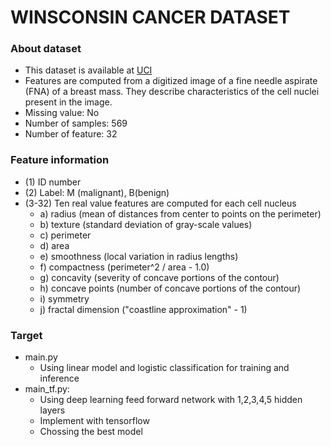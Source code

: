 # WINSCONSIN CANCER DATASET

### About dataset
- This dataset is available at [UCI](https://archive.ics.uci.edu/ml/datasets/Breast+Cancer+Wisconsin+(Diagnostic))
- Features are computed from a digitized image of a fine needle aspirate (FNA) of a breast mass. They describe characteristics of the cell nuclei present in the image.
- Missing value: No
- Number of samples: 569
- Number of feature: 32

### Feature information
- (1) ID number
- (2) Label: M (malignant), B(benign)
- (3-32) Ten real value features are computed for each cell nucleus
  - a) radius (mean of distances from center to points on the perimeter) 
  - b) texture (standard deviation of gray-scale values) 
  - c) perimeter 
  - d) area 
  - e) smoothness (local variation in radius lengths) 
  - f) compactness (perimeter^2 / area - 1.0) 
  - g) concavity (severity of concave portions of the contour) 
  - h) concave points (number of concave portions of the contour) 
  - i) symmetry 
  - j) fractal dimension ("coastline approximation" - 1)
  
  
### Target
- main.py
  - Using linear model and logistic classification for training and inference
- main_tf.py:
  - Using deep learning feed forward network with 1,2,3,4,5 hidden layers
  - Implement with tensorflow
  - Chossing the best model